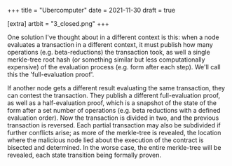 +++
title = "Ubercomputer"
date = 2021-11-30
draft = true

[extra]
artbit = "3_closed.png"
+++

One solution I've thought about in a different context is this: when a node evaluates a transaction in a different context, it must publish how many operations (e.g. beta-reductions) the transaction took, as well a single merkle-tree root hash (or something similar but less computationally expensive) of the evaluation process (e.g. form after each step). We'll call this the 'full-evaluation proof'.

If another node gets a different result evaluating the same transaction, they can contest the transaction. They publish a different full-evaluation proof, as well as a half-evaluation proof, which is a snapshot of the state of the form after a set number of operations (e.g. beta reductions with a defined evaluation order). Now the transaction is divided in two, and the previous transaction is reversed. Each partial transaction may also be subdivided if further conflicts arise; as more of the merkle-tree is revealed, the location where the malicious node lied about the execution of the contract is bisected and determined. In the worse case, the entire merkle-tree will be revealed, each state transition being formally proven.
